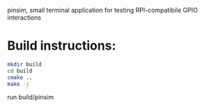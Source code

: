 pinsim,
small terminal application for testing RPI-compatibile GPIO interactions


# Build instructions:
~~~bash
mkdir build
cd build
cmake ..
make -j
~~~

run
build/pinsim


